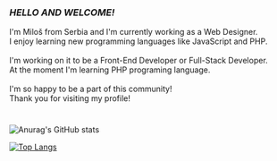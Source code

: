 ### <i>HELLO AND WELCOME!</i> <br />

I'm Miloš from Serbia and I'm currently working as a Web Designer. <br />
I enjoy learning new programming languages like JavaScript and PHP. <br /> <br />
I'm working on it to be a Front-End Developer or Full-Stack Developer. <br />
At the moment I'm learning PHP programing language. <br /> <br />
I'm so happy to be a part of this community! <br />
Thank you for visiting my profile!

#

![Anurag's GitHub stats](https://github-readme-stats.vercel.app/api?username=MilosM00&show_icons=true)

[![Top Langs](https://github-readme-stats.vercel.app/api/top-langs/?username=MilosM00&layout=compact)](https://github.com/anuraghazra/github-readme-stats)
